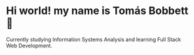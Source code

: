 <h1>Hi world! my name is Tomás Bobbett 👋</h1>
Currently studying Information Systems Analysis and learning Full Stack Web Development.
